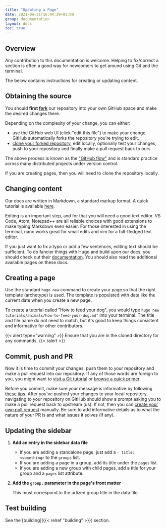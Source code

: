 ```yaml
---
title: "Updating a Page"
date: 2021-04-21T16:44:39+01:00
group: documentation
layout: docs
toc: true
---
```


## Overview

Any contribution to this documentation is welcome. Helping to fix/correct a section is often a good way for newcomers to get around using Git and the terminal.

The below contains instructions for creating or updating content.

## Obtaining the source

You should **first [fork](https://docs.github.com/en/github/collaborating-with-issues-and-pull-requests/working-with-forks)** our repository into your own GitHub space and make the desired changes there.

Depending on the complexity of your change, you can either:

* use the GitHub web UI (click "edit this file") to make your change. GitHub automatically forks the repository you're trying to edit.
* [clone your forked repository](https://docs.github.com/en/github/creating-cloning-and-archiving-repositories/cloning-a-repository), edit locally, optionally test your changes, push to your repository and finally make a pull request back to ours

The above process is known as the ["GitHub flow"](https://docs.github.com/en/github/collaborating-with-issues-and-pull-requests/github-flow) and is standard practice across many distributed projects under version control.

If you are creating pages, then you will need to clone the repository locally.

## Changing content

Our docs are written in Markdown, a standard markup format. A quick tutorial is available [here](https://guides.github.com/features/mastering-markdown/).

Editing is an important step, and for that you will need a good text editor. VS Code, Atom, Notepad++ are all reliable choices with good extensions to make typing Markdown even easier. For those interested in using the terminal, nano works great for small edits and vim for a full-fledged text editor.

If you just want to fix a typo or add a few sentences, editing text should be sufficient. To do fancier things with Hugo and build upon our docs, you should check out their [documentation](https://gohugo.io/getting-started/). You should also read the additional available pages on these docs.

## Creating a page

Use the standard `hugo new` command to create your page so that the right template (archetype) is used. The template is populated with data like the current date when you create a new page.

To create a tutorial called "How to feed your dog", you would type `hugo new tutorials/animals/how-to-feed-your-dog.md"` into your terminal. The title and file name do not need to match, but it's good to keep things consistent and informative for other contributors.

{{< alert type="warning" >}}
Ensure that you are in the cloned directory for any commands.
{{<  /alert >}}

## Commit, push and PR

Now it is time to commit your changes, push them to your repository and make a pull request into our repository. If any of those words are foreign to you, you might want to [visit a Git tutorial](http://git-scm.com/book/en/v2) or [browse a quick primer](https://training.github.com/downloads/github-git-cheat-sheet/).

Before you commit, make sure your message is informative by following [these tips](https://chris.beams.io/posts/git-commit/). After you've pushed your changes to your local repository, navigating to your repository on GitHub should show a prompt asking you to make a pull request back to upstream (us). If not, then you can [create your own pull request](https://github.com/SRCF/docs/pulls) manually. Be sure to add informative details as to what the nature of your PR is and what issues it solves (if any).

## Updating the sidebar

1. **Add an entry in the sidebar data file**

    * If you are adding a standalone page, just add a `- title: <something>` to the `groups` list.
    * If you are adding a page in a group, add its title under the `pages` list.
    * If you are adding a new group with child pages, add a title for your group and a `pages` list attribute.

2. **Add the `group:` parameter in the page's front matter**

    This must correspond to the urlized group title in the data file.

## Test building

See the [building]({{< relref "building" >}}) section.
